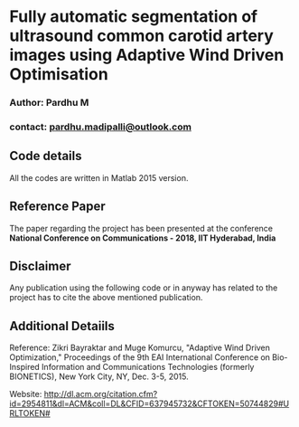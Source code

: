 Fully automatic segmentation of ultrasound common carotid artery images using Adaptive Wind Driven Optimisation
==================================

### Author: Pardhu M
### contact: pardhu.madipalli@outlook.com


## Code details

All the codes are written in Matlab 2015 version.

## Reference Paper

The paper regarding the project has been presented at the conference **National Conference on Communications - 2018, IIT Hyderabad, India**

## Disclaimer

Any publication using the following code or in anyway has related to the project has to cite the above mentioned publication. 




Additional Detaiils
-----------


Reference: Zikri Bayraktar and Muge Komurcu, "Adaptive Wind Driven Optimization," Proceedings of the 9th EAI International Conference on Bio-Inspired Information and Communications Technologies (formerly BIONETICS), New York City, NY, Dec. 3-5, 2015. 

Website: http://dl.acm.org/citation.cfm?id=2954811&dl=ACM&coll=DL&CFID=637945732&CFTOKEN=50744829#URLTOKEN#




